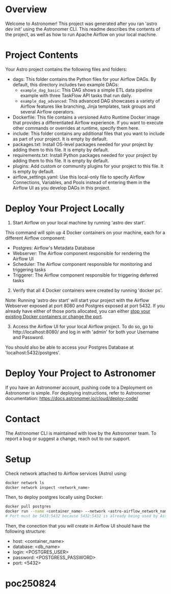 # Overview

Welcome to Astronomer! This project was generated after you ran 'astro dev init' using the Astronomer CLI. This readme describes the contents of the project, as well as how to run Apache Airflow on your local machine.

# Project Contents

Your Astro project contains the following files and folders:

- dags: This folder contains the Python files for your Airflow DAGs. By default, this directory includes two example DAGs:
  - `example_dag_basic`: This DAG shows a simple ETL data pipeline example with three TaskFlow API tasks that run daily.
  - `example_dag_advanced`: This advanced DAG showcases a variety of Airflow features like branching, Jinja templates, task groups and several Airflow operators.
- Dockerfile: This file contains a versioned Astro Runtime Docker image that provides a differentiated Airflow experience. If you want to execute other commands or overrides at runtime, specify them here.
- include: This folder contains any additional files that you want to include as part of your project. It is empty by default.
- packages.txt: Install OS-level packages needed for your project by adding them to this file. It is empty by default.
- requirements.txt: Install Python packages needed for your project by adding them to this file. It is empty by default.
- plugins: Add custom or community plugins for your project to this file. It is empty by default.
- airflow_settings.yaml: Use this local-only file to specify Airflow Connections, Variables, and Pools instead of entering them in the Airflow UI as you develop DAGs in this project.

# Deploy Your Project Locally

1. Start Airflow on your local machine by running 'astro dev start'.

This command will spin up 4 Docker containers on your machine, each for a different Airflow component:

- Postgres: Airflow's Metadata Database
- Webserver: The Airflow component responsible for rendering the Airflow UI
- Scheduler: The Airflow component responsible for monitoring and triggering tasks
- Triggerer: The Airflow component responsible for triggering deferred tasks

2. Verify that all 4 Docker containers were created by running 'docker ps'.

Note: Running 'astro dev start' will start your project with the Airflow Webserver exposed at port 8080 and Postgres exposed at port 5432. If you already have either of those ports allocated, you can either [stop your existing Docker containers or change the port](https://docs.astronomer.io/astro/test-and-troubleshoot-locally#ports-are-not-available).

3. Access the Airflow UI for your local Airflow project. To do so, go to http://localhost:8080/ and log in with 'admin' for both your Username and Password.

You should also be able to access your Postgres Database at 'localhost:5432/postgres'.

# Deploy Your Project to Astronomer

If you have an Astronomer account, pushing code to a Deployment on Astronomer is simple. For deploying instructions, refer to Astronomer documentation: https://docs.astronomer.io/cloud/deploy-code/

# Contact

The Astronomer CLI is maintained with love by the Astronomer team. To report a bug or suggest a change, reach out to our support.

# Setup

Check network attached to Airflow services (Astro) using:

```bash
docker network ls
docker network inspect <network_name>
```

Then, to deploy postgres locally using Docker:

```bash
docker pull postgres
docker run --name <container_name> --network <astro-airflow_network_name> -e POSTGRES_PASSWORD=password -e POSTGRES_USER=username -p 5433:5432 -d postgres
# Port must be 5433:5432 because 5432:5432 is already being used by Astro Airflow
```

Then, the conection that you will create in Airflow UI should have the following structure:

- host: <container_name>
- database: <db_name>
- login: <POSTGRES_USER>
- password: <POSTGRESS_PASSWORD>
- port: <5432>
# poc250824
